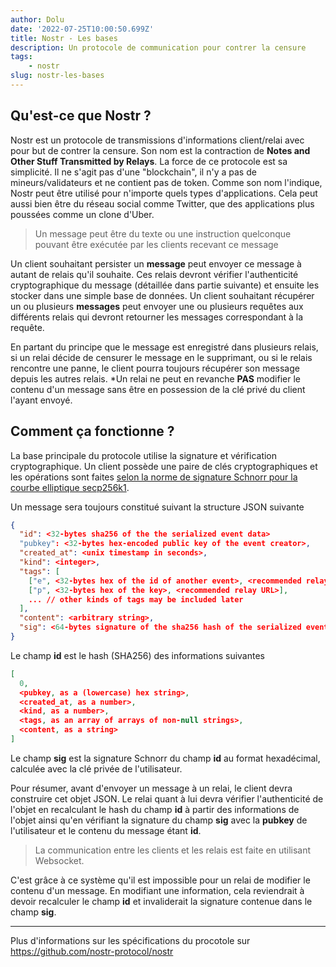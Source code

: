 ```yaml
---
author: Dolu
date: '2022-07-25T10:00:50.699Z'
title: Nostr - Les bases
description: Un protocole de communication pour contrer la censure
tags:
    - nostr
slug: nostr-les-bases
---
```


## Qu'est-ce que Nostr ?
Nostr est un protocole de transmissions d'informations client/relai avec pour but de contrer la censure.
Son nom est la contraction de **Notes and Other Stuff Transmitted by Relays**.
La force de ce protocole est sa simplicité. Il ne s'agit pas d'une "blockchain", il n'y a pas de mineurs/validateurs et ne contient pas de token.
Comme son nom l'indique, Nostr peut être utilisé pour n'importe quels types d'applications. Cela peut aussi bien être du réseau social comme Twitter, que des applications plus poussées comme un clone d'Uber.

> Un message peut être du texte ou une instruction quelconque pouvant être exécutée par les clients recevant ce message

Un client souhaitant persister un **message** peut envoyer ce message à autant de relais qu'il souhaite. Ces relais devront vérifier l'authenticité cryptographique du message (détaillée dans partie suivante) et ensuite les stocker dans une simple base de données.
Un client  souhaitant récupérer un ou plusieurs **messages** peut envoyer une ou plusieurs requêtes aux différents relais qui devront retourner les messages correspondant à la requête.

En partant du principe que le  message est enregistré dans plusieurs relais, si un relai décide de censurer le message en le supprimant, ou si le relais rencontre une panne, le client pourra toujours récupérer son message depuis les autres relais.
*Un relai ne peut en revanche **PAS** modifier le contenu d'un message sans être en possession de la clé privé du client l'ayant envoyé.

## Comment ça fonctionne ?
La base principale du protocole utilise la signature et vérification cryptographique.
Un client possède une paire de clés cryptographiques et les opérations sont faites [selon la norme de signature Schnorr pour la courbe elliptique secp256k1](https://bips.xyz/340).

Un message sera toujours constitué suivant la structure JSON suivante

``` JSON
{
  "id": <32-bytes sha256 of the the serialized event data>
  "pubkey": <32-bytes hex-encoded public key of the event creator>,
  "created_at": <unix timestamp in seconds>,
  "kind": <integer>,
  "tags": [
    ["e", <32-bytes hex of the id of another event>, <recommended relay URL>],
    ["p", <32-bytes hex of the key>, <recommended relay URL>],
    ... // other kinds of tags may be included later
  ],
  "content": <arbitrary string>,
  "sig": <64-bytes signature of the sha256 hash of the serialized event data, which is the same as the "id" field>
}
```

Le champ **id** est le hash (SHA256) des informations suivantes
``` JSON
[
  0,
  <pubkey, as a (lowercase) hex string>,
  <created_at, as a number>,
  <kind, as a number>,
  <tags, as an array of arrays of non-null strings>,
  <content, as a string>
]
```
Le champ **sig** est la signature Schnorr du champ **id** au format hexadécimal, calculée avec la clé privée de l'utilisateur.

Pour résumer, avant d'envoyer un message à un relai, le client devra construire cet objet JSON.
Le relai quant à lui devra vérifier l'authenticité de l'objet en recalculant le hash du champ **id** à partir des informations de l'objet ainsi qu'en vérifiant la signature du champ **sig** avec la **pubkey** de l'utilisateur et le contenu du message étant **id**.

>La communication entre les clients et les relais est faite en utilisant Websocket.

C'est grâce à ce système qu'il est impossible pour un relai de modifier le contenu d'un message.
En modifiant une information, cela reviendrait à devoir recalculer le champ **id** et invaliderait la signature contenue dans le champ **sig**.

---

Plus d'informations sur les spécifications du procotole sur https://github.com/nostr-protocol/nostr
